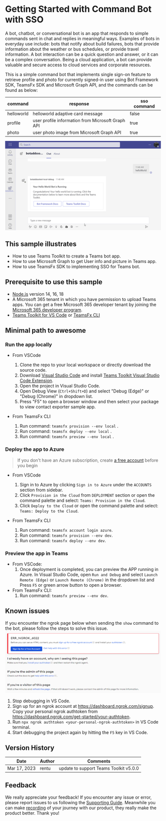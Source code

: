 # Getting Started with Command Bot with SSO

A bot, chatbot, or conversational bot is an app that responds to simple commands sent in chat and replies in meaningful ways. Examples of bots in everyday use include: bots that notify about build failures, bots that provide information about the weather or bus schedules, or provide travel information. A bot interaction can be a quick question and answer, or it can be a complex conversation. Being a cloud application, a bot can provide valuable and secure access to cloud services and corporate resources.

This is a simple command bot that implements single sign-on feature to retrieve profile and photo for currently signed-in user using Bot Framework SDK, TeamsFx SDK and Microsoft Graph API, and the commands can be found as below:

| command | response | sso command |
| - | - | - |
| helloworld | helloworld adaptive card message | false |
| profile | user profile information from Microsoft Graph API | true |
| photo | user photo image from Microsoft Graph API| true |

![SSO Command and Response Bot](./images/sso-command-bot.gif)

## This sample illustrates
- How to use Teams Toolkit to create a Teams bot app.
- How to use Microsoft Graph to get User info and picture in Teams app.
- How to use TeamsFx SDK to implementing SSO for Teams bot.

## Prerequisite to use this sample
- [Node.js](https://nodejs.org/) version 14, 16, 18
- A Microsoft 365 tenant in which you have permission to upload Teams apps. You can get a free Microsoft 365 developer tenant by joining the [Microsoft 365 developer program](https://developer.microsoft.com/en-us/microsoft-365/dev-program).
- [Teams Toolkit for VS Code](https://aka.ms/teams-toolkit) or [TeamsFx CLI](https://aka.ms/teamsfx-cli)


## Minimal path to awesome

### Run the app locally
- From VSCode
    1. Clone the repo to your local workspace or directly download the source code.
    1. Download [Visual Studio Code](https://code.visualstudio.com) and install [Teams Toolkit Visual Studio Code Extension](https://aka.ms/teams-toolkit).
    1. Open the project in Visual Studio Code.
    1. Open Debug View (`Ctrl+Shift+D`) and select "Debug (Edge)" or "Debug (Chrome)" in dropdown list.
    1. Press "F5" to open a browser window and then select your package to view contact exporter sample app.

- From TeamsFx CLI
    1. Run command: `teamsfx provision --env local` .
    1. Run command: `teamsfx deploy --env local` .
    1. Run command: `teamsfx preview --env local` .

### Deploy the app to Azure
> If you don't have an Azure subscription, create [a free account](https://azure.microsoft.com/en-us/free/) before you begin

- From VSCode
    1. Sign in to Azure by clicking `Sign in to Azure` under the `ACCOUNTS` section from sidebar.
    1. Click `Provision in the Cloud` from `DEPLOYMENT` section or open the command palette and select: `Teams: Provision in the Cloud`.
    1. Click `Deploy to the Cloud` or open the command palette and select: `Teams: Deploy to the Cloud`.

- From TeamsFx CLI
    1. Run command: `teamsfx account login azure`.
    1. Run command: `teamsfx provision --env dev`.
    1. Run command: `teamsfx deploy --env dev`.

### Preview the app in Teams
- From VSCode: 
    1. Once deployment is completed, you can preview the APP running in Azure. In Visual Studio Code, open `Run and Debug` and select `Launch Remote (Edge)` or `Launch Remote (Chrome)` in the dropdown list and Press `F5` or green arrow button to open a browser.
- From TeamsFx CLI:
    1. Run command: `teamsfx preview --env dev`.

## Known issues
If you encounter the ngrok page below when sending the `show` command to the bot, please follow the steps to solve this issue.
![ngrok auth page](./images/ngrok-authtoken-page.png)
1. Stop debugging in VS Code.
1. Sign up for an ngrok account at https://dashboard.ngrok.com/signup.
Copy your personal ngrok authtoken from https://dashboard.ngrok.com/get-started/your-authtoken.
1. Run `npx ngrok authtoken <your-personal-ngrok-authtoken>` in VS Code terminal.
1. Start debugging the project again by hitting the `F5` key in VS Code.

## Version History
|Date| Author| Comments|
|---|---|---|
|Mar 17, 2023| rentu | update to support Teams Toolkit v5.0.0|

## Feedback
We really appreciate your feedback! If you encounter any issue or error, please report issues to us following the [Supporting Guide](https://github.com/OfficeDev/TeamsFx-Samples/blob/dev/SUPPORT.md). Meanwhile you can make [recording](https://aka.ms/teamsfx-record) of your journey with our product, they really make the product better. Thank you!